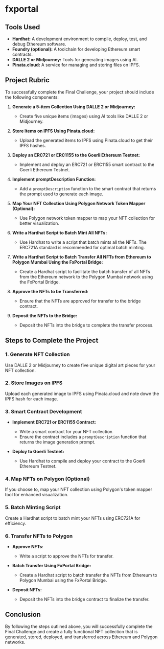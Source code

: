 # fxportal

## Tools Used
- **Hardhat:** A development environment to compile, deploy, test, and debug Ethereum software.
- **Foundry (optional):** A toolchain for developing Ethereum smart contracts.
- **DALLE 2 or Midjourney:** Tools for generating images using AI.
- **Pinata.cloud:** A service for managing and storing files on IPFS.

## Project Rubric
To successfully complete the Final Challenge, your project should include the following components:

1. **Generate a 5-item Collection Using DALLE 2 or Midjourney:**
   - Create five unique items (images) using AI tools like DALLE 2 or Midjourney.

2. **Store Items on IPFS Using Pinata.cloud:**
   - Upload the generated items to IPFS using Pinata.cloud to get their IPFS hashes.

3. **Deploy an ERC721 or ERC1155 to the Goerli Ethereum Testnet:**
   - Implement and deploy an ERC721 or ERC1155 smart contract to the Goerli Ethereum Testnet.

4. **Implement promptDescription Function:**
   - Add a `promptDescription` function to the smart contract that returns the prompt used to generate each image.

5. **Map Your NFT Collection Using Polygon Network Token Mapper (Optional):**
   - Use Polygon network token mapper to map your NFT collection for better visualization.

6. **Write a Hardhat Script to Batch Mint All NFTs:**
   - Use Hardhat to write a script that batch mints all the NFTs. The ERC721A standard is recommended for optimal batch minting.

7. **Write a Hardhat Script to Batch Transfer All NFTs from Ethereum to Polygon Mumbai Using the FxPortal Bridge:**
   - Create a Hardhat script to facilitate the batch transfer of all NFTs from the Ethereum network to the Polygon Mumbai network using the FxPortal Bridge.

8. **Approve the NFTs to be Transferred:**
   - Ensure that the NFTs are approved for transfer to the bridge contract.

9. **Deposit the NFTs to the Bridge:**
   - Deposit the NFTs into the bridge to complete the transfer process.

## Steps to Complete the Project

### 1. Generate NFT Collection
Use DALLE 2 or Midjourney to create five unique digital art pieces for your NFT collection.

### 2. Store Images on IPFS
Upload each generated image to IPFS using Pinata.cloud and note down the IPFS hash for each image.

### 3. Smart Contract Development
- **Implement ERC721 or ERC1155 Contract:**
  - Write a smart contract for your NFT collection.
  - Ensure the contract includes a `promptDescription` function that returns the image generation prompt.

- **Deploy to Goerli Testnet:**
  - Use Hardhat to compile and deploy your contract to the Goerli Ethereum Testnet.

### 4. Map NFTs on Polygon (Optional)
If you choose to, map your NFT collection using Polygon's token mapper tool for enhanced visualization.

### 5. Batch Minting Script
Create a Hardhat script to batch mint your NFTs using ERC721A for efficiency.

### 6. Transfer NFTs to Polygon
- **Approve NFTs:**
  - Write a script to approve the NFTs for transfer.

- **Batch Transfer Using FxPortal Bridge:**
  - Create a Hardhat script to batch transfer the NFTs from Ethereum to Polygon Mumbai using the FxPortal Bridge.

- **Deposit NFTs:**
  - Deposit the NFTs into the bridge contract to finalize the transfer.

## Conclusion
By following the steps outlined above, you will successfully complete the Final Challenge and create a fully functional NFT collection that is generated, stored, deployed, and transferred across Ethereum and Polygon networks.
